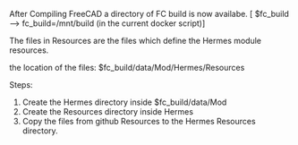 After Compiling FreeCAD a directory of FC build is now availabe. 
[ $fc_build --> fc_build=/mnt/build (in the current docker script)]

The files in Resources are the files which define the Hermes module resources.

the location of the files: $fc_build/data/Mod/Hermes/Resources

Steps:

1. Create the Hermes directory inside $fc_build/data/Mod
2. Create the Resources directory inside Hermes
3. Copy the files from github Resources to the Hermes Resources directory.
